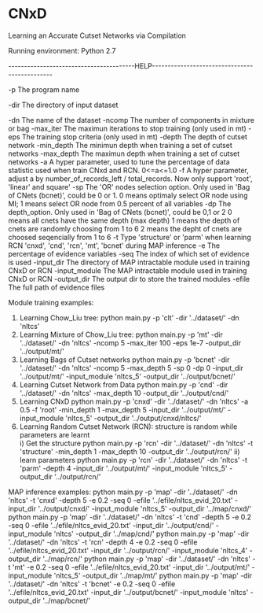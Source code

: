 # CNxD
Learning an Accurate Cutset Networks via Compilation

Running environment: Python 2.7

----------------------------------------HELP----------------------------------------------

-p                The program name

-dir              The directory of input dataset

-dn               The name of the dataset
-ncomp            The number of components in mixture or bag
-max_iter         The maximun iterations to stop training (only used in mt)
-eps              The training stop criteria (only used in mt)
-depth            The depth of cutset network
-min_depth        The minimun depth when training a set of cutset networks
-max_depth        The maximun depth when training a set of cutset networks
-a                A hyper parameter, used to tune the percentage of data statistic used 
                    when train CNxd and RCN. 0<=a<=1.0
-f                A hyper parameter, adjust a by number_of_records_left / total_records.
                    Now only support 'root', 'linear' and square'
-sp               The 'OR' nodes selection option.
                    Only used in 'Bag of CNets (bcnet)', could be 0 or 1.
                    0 means optimaly select OR node using MI; 
                    1 means select OR node from 0.5 percent of all variables
-dp               The depth_option. 
                    Only used in 'Bag of CNets (bcnet)', could be 0,1 or 2 
                    0 means all cnets have the same depth (max depth)
                    1 means the depth of cnets are randomly choosing from 1 to 6
                    2 means the depht of cnets are choosed seqencially from 1 to 6
-t                Type
                    'structure' or 'parm' when learning RCN
                    'cnxd', 'cnd', 'rcn', 'mt', 'bcnet' during MAP inference
-e                The percentage of evidence variables
-seq              The index of which set of evidence is used
-input_dir        The directory of MAP intractable module used in training CNxD or RCN
-input_module     The MAP intractable module used in training CNxD or RCN
-output_dir       The output dir to store the trained modules
-efile            The full path of evidence files
    


Module training examples:
1) Learning Chow_Liu tree:
    python main.py -p 'clt' -dir  '../dataset/'  -dn  'nltcs'
2) Learning Mixture of Chow_Liu tree:
    python main.py -p 'mt' -dir  '../dataset/'  -dn  'nltcs' -ncomp   5  -max_iter   100   -eps   1e-7 -output_dir '../output/mt/'
3) Learning Bags of Cutset networks
    python main.py -p 'bcnet'  -dir   '../dataset/'   -dn   'nltcs'  -ncomp   5 -max_depth 5  -sp   0 -dp 0 -input_dir '../output/mt/' -input_module 'nltcs_5' -output_dir '../output/bcnet/'
4) Learning Cutset Network from Data
    python main.py -p 'cnd' -dir  '../dataset/'  -dn  'nltcs'  -max_depth   10   -output_dir '../output/cnd/'
5) Learning CNxD
    python main.py -p 'cnxd'  -dir   '../dataset/'   -dn   'nltcs'  -a  0.5  -f  'root' -min_depth 1 -max_depth 5  -input_dir '../output/mt/' -input_module 'nltcs_5' -output_dir '../output/cnxd/nltcs/'
6) Learning Random Cutset Network (RCN): structure is random while parameters are learnt  
    i) Get the structure
        python main.py -p 'rcn' -dir   '../dataset/'   -dn   'nltcs'   -t 'structure' -min_depth 1 -max_depth 10 -output_dir '../output/rcn/'
    ii) learn parameters
        python main.py -p 'rcn' -dir   '../dataset/'   -dn   'nltcs'   -t 'parm' -depth 4 -input_dir '../output/mt/' -input_module 'nltcs_5' -output_dir '../output/rcn/'


MAP inference examples:
    python main.py -p 'map' -dir   '../dataset/'   -dn   'nltcs'  -t 'cnxd' -depth 5 -e 0.2 -seq 0 -efile '../efile/nltcs_evid_20.txt' -input_dir '../output/cnxd/' -input_module 'nltcs_5' -output_dir '../map/cnxd/'
    python main.py -p 'map' -dir   '../dataset/'   -dn   'nltcs'  -t 'cnd' -depth 5 -e 0.2 -seq 0 -efile '../efile/nltcs_evid_20.txt' -input_dir '../output/cnd/' -input_module 'nltcs' -output_dir '../map/cnd/'
    python main.py -p 'map' -dir   '../dataset/'   -dn   'nltcs'  -t 'rcn' -depth 4 -e 0.2 -seq 0 -efile '../efile/nltcs_evid_20.txt' -input_dir '../output/rcn/' -input_module 'nltcs_4' -output_dir '../map/rcn/'
    python main.py -p 'map' -dir   '../dataset/'   -dn   'nltcs'  -t 'mt' -e 0.2 -seq 0 -efile '../efile/nltcs_evid_20.txt' -input_dir '../output/mt/' -input_module 'nltcs_5' -output_dir '../map/mt/'
    python main.py -p 'map' -dir   '../dataset/'   -dn   'nltcs'  -t 'bcnet' -e 0.2 -seq 0 -efile '../efile/nltcs_evid_20.txt' -input_dir '../output/bcnet/' -input_module 'nltcs' -output_dir '../map/bcnet/'
